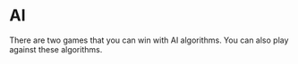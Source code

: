 # AI
There are two games that you can win with AI algorithms. You can also play against these algorithms.
